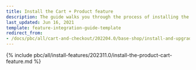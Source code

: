 ```yaml
---
title: Install the Cart + Product feature
description: The guide walks you through the process of installing the Product and Cart features in your project.
last_updated: Jun 16, 2021
template: feature-integration-guide-template
redirect_from:
- /docs/pbc/all/cart-and-checkout/202204.0/base-shop/install-and-upgrade/install-features/install-the-cart-product-feature.html
---
```


{% include pbc/all/install-features/202311.0/install-the-product-cart-feature.md %} <!-- To edit, see /_includes/pbc/all/install-features/202311.0/install-the-product-cart-feature.md -->
